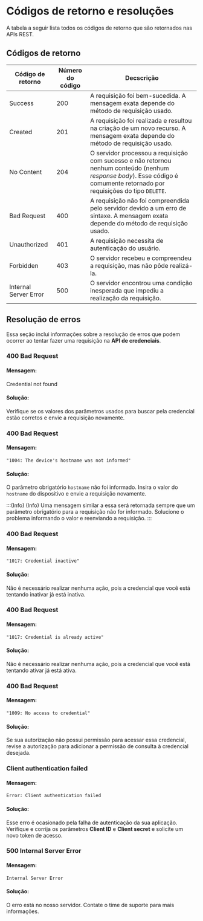 # Códigos de retorno e resoluções

A tabela a seguir lista todos os códigos de retorno que são retornados nas APIs REST.

## Códigos de retorno

| Código de retorno | Número do código | Decscrição |
| --- | --- | --- |
| Success | 200 | A requisição foi bem-sucedida. A mensagem exata depende do método de requisição usado. |
| Created | 201 | A requisição foi realizada e resultou na criação de um novo recurso. A mensagem exata depende do método de requisição usado.|
| No Content | 204 | O servidor processou a requisição com sucesso e não retornou nenhum conteúdo (nenhum *response body*). Esse código é comumente retornado por requisições do tipo `DELETE`. |
| Bad Request | 400 | A requisição não foi compreendida pelo servidor devido a um erro de sintaxe. A mensagem exata depende do método de requisição usado. |
|  Unauthorized|  401| A requisição necessita de autenticação do usuário. |
| Forbidden | 403 | O servidor recebeu e compreendeu a requisição, mas não pôde realizá-la.  |
| Internal Server Error | 500 | O servidor encontrou uma condição inesperada que impediu a realização da requisição. |


## Resolução de erros

Essa seção inclui informações sobre a resolução de erros que podem ocorrer ao tentar fazer uma requisição na **API de credenciais**.

### 400 Bad Request

#### Mensagem: 
Credential not found

#### Solução:
Verifique se os valores dos parâmetros usados para buscar pela credencial estão corretos e envie a requisição novamente.

### 400 Bad Request

#### Mensagem: 
`"1004: The device's hostname was not informed"`

#### Solução:
O parâmetro obrigatório `hostname` não foi informado. Insira o valor do `hostname` do dispositivo e envie a requisição novamente.

:::(Info) (Info)
Uma mensagem similar a essa será retornada sempre que um parâmetro obrigatório para a requisição não for informado. Solucione o problema informando o valor e reenviando a requisição.
:::

### 400 Bad Request

#### Mensagem: 
`"1017: Credential inactive"`

#### Solução:
Não é necessário realizar nenhuma ação, pois a credencial que você está tentando inativar já está inativa. 

### 400 Bad Request

#### Mensagem: 
`"1017: Credential is already active"`

#### Solução:
Não é necessário realizar nenhuma ação, pois a credencial que você está tentando ativar já está ativa. 

### 400 Bad Request

#### Mensagem: 
`"1009: No access to credential"`

#### Solução:
Se sua autorização não possui permissão para acessar essa credencial, revise a autorização para adicionar a permissão de consulta à credencial desejada.

### Client authentication failed

#### Mensagem: 
`Error: Client authentication failed` 

#### Solução:
Esse erro é ocasionado pela falha de autenticação da sua aplicação. Verifique e corrija os parâmetros **Client ID** e **Client secret** e solicite um novo token de acesso.

### 500 Internal Server Error

#### Mensagem: 
`Internal Server Error` 

#### Solução:
O erro está no nosso servidor. Contate o time de suporte para mais informações.